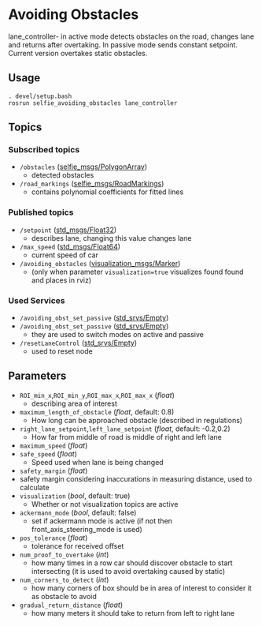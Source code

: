 # Avoiding Obstacles 
lane_controller- in active mode detects obstacles on the road, changes lane and returns after overtaking. In passive mode sends constant setpoint.
Current version overtakes static obstacles.


## Usage
```
. devel/setup.bash
rosrun selfie_avoiding_obstacles lane_controller
```
## Topics
### Subscribed topics
- `/obstacles` ([selfie_msgs/PolygonArray](https://github.com/KNR-Selfie/selfie_carolocup2020/wiki/Messages-and-actions))
  - detected obstacles
 - `/road_markings` ([selfie_msgs/RoadMarkings](https://github.com/KNR-Selfie/selfie_carolocup2020/wiki/Messages-and-actions))
   - contains polynomial coefficients for fitted lines
 
### Published topics
- `/setpoint` ([std_msgs/Float32](https://docs.ros.org/api/std_msgs/html/msg/Float32.html))
  - describes lane, changing this value changes lane
- `/max_speed` ([std_msgs/Float64](https://docs.ros.org/api/std_msgs/html/msg/Float64.html))
  - current speed of car
- `/avoiding_obstacles` ([visualization_msgs/Marker](https://docs.ros.org/api/visualization_msgs/html/msg/Marker.html))
  - (only when parameter `visualization=true` visualizes found found and places in rviz)

### Used Services
- `/avoiding_obst_set_passive` ([std_srvs/Empty](https://docs.ros.org/api/std_srvs/html/srv/Empty.html))
- `/avoiding_obst_set_passive` ([std_srvs/Empty](https://docs.ros.org/api/std_srvs/html/srv/Empty.html))
  - they are used to switch modes on active and passive
- `/resetLaneControl` ([std_srvs/Empty](https://docs.ros.org/api/std_srvs/html/srv/Empty.html))
  - used to reset node


## Parameters
 - `ROI_min_x`,`ROI_min_y`,`ROI_max_x`,`ROI_max_x` (*float*)
   - describing area of interest
 - `maximum_length_of_obstacle` (*float*, default: 0.8)
   - How long can be approached obstacle (described in regulations)
 - `right_lane_setpoint`,`left_lane_setpoint` (*float*, default: -0.2,0.2)
   - How far from middle of road is middle of right and left lane
 - `maximum_speed` (*float*)
 - `safe_speed` (*float*)
   - Speed used when lane is being changed
 - `safety_margin` (*float*)
  - safety margin considering inaccurations in measuring distance, used to calculate 
 - `visualization` (*bool*, default: true)
   - Whether or not visualization topics are active
 - `ackermann_mode` (*bool*, default: false)
   - set if ackermann mode is active (if not then front_axis_steering_mode is used)
 - `pos_tolerance` (*float*)
   - tolerance for received offset
 - `num_proof_to_overtake` (*int*)
   - how many times in a row car should discover obstacle to start intersecting (it is used to avoid overtaking caused by static)
 - `num_corners_to_detect` (*int*)
   - how many corners of box should be in area of interest to consider it as obstacle to avoid
 - `gradual_return_distance` (*float*)
   - how many meters it should take to return from left to right lane